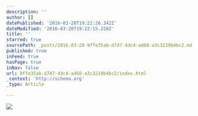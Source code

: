 ```yaml
---
description: ''
author: []
datePublished: '2016-03-20T19:22:26.342Z'
dateModified: '2016-03-20T19:22:15.220Z'
title: ''
starred: true
sourcePath: _posts/2016-03-20-9ffe35ab-d747-4dc4-ad60-a3c3219b4bc2.md
published: true
inFeed: true
hasPage: true
inNav: false
url: 9ffe35ab-d747-4dc4-ad60-a3c3219b4bc2/index.html
_context: 'http://schema.org'
_type: Article

---
```

![](https://the-grid-user-content.s3-us-west-2.amazonaws.com/32ef55cf-84e3-4193-895c-b87a43fcb544.png)